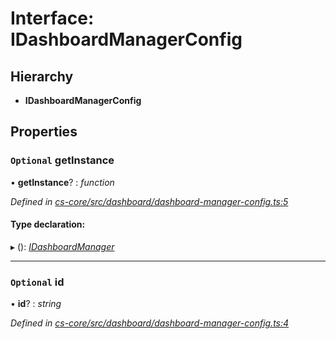# Interface: IDashboardManagerConfig

## Hierarchy

* **IDashboardManagerConfig**

## Properties

### `Optional` getInstance

• **getInstance**? : *function*

*Defined in [cs-core/src/dashboard/dashboard-manager-config.ts:5](https://github.com/TNOCS/csnext/blob/99cbd46d/packages/cs-core/src/dashboard/dashboard-manager-config.ts#L5)*

#### Type declaration:

▸ (): *[IDashboardManager](_cs_core_src_dashboard_dashboard_manager_.idashboardmanager.md)*

___

### `Optional` id

• **id**? : *string*

*Defined in [cs-core/src/dashboard/dashboard-manager-config.ts:4](https://github.com/TNOCS/csnext/blob/99cbd46d/packages/cs-core/src/dashboard/dashboard-manager-config.ts#L4)*
